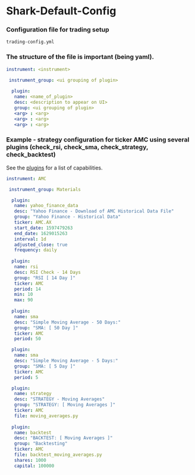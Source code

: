 # Shark-Default-Config

### Configuration file for trading setup 

```
trading-config.yml
```

### The structure of the file is important (being yaml).

```yaml
instrument: <instrument>

 instrument_group: <ui grouping of plugin>
     
  plugin:
   name: <name_of_plugin>
   desc: <description to appear on UI>
   group: <ui grouping of plugin>
   <arg> : <arg>
   <arg> : <arg>
   <arg> : <arg>
```

### Example - strategy configuration for ticker AMC using several plugins (check_rsi, check_sma, check_strategy, check_backtest)

See the [plugins](https://github.com/danielneil/Shark/blob/main/doc/README.PLUGINS.md) for a list of capabilities.

```yaml
instrument: AMC

 instrument_group: Materials

  plugin:
   name: yahoo_finance_data
   desc: "Yahoo Finance - Download of AMC Historical Data File"
   group: "Yahoo Finance - Historical Data"  
   ticker: AMC.AX
   start_date: 1597479263
   end_date: 1629015263
   interval: 1d
   adjusted_close: true 
   frequency: daily
   
  plugin:
   name: rsi
   desc: RSI Check - 14 Days
   group: "RSI [ 14 Day ]"
   ticker: AMC
   period: 14
   min: 10
   max: 90
     
  plugin:
   name: sma
   desc: "Simple Moving Average - 50 Days:"
   group: "SMA: [ 50 Day ]" 
   ticker: AMC
   period: 50

  plugin:
   name: sma
   desc: "Simple Moving Average - 5 Days:"
   group: "SMA: [ 5 Day ]"
   ticker: AMC
   period: 5

  plugin:
   name: strategy
   desc: "STRATEGY - Moving Averages"
   group: "STRATEGY: [ Moving Averages ]"  
   ticker: AMC
   file: moving_averages.py
   
  plugin:
   name: backtest
   desc: "BACKTEST: [ Moving Averages ]"
   group: "Backtesting" 
   ticker: AMC
   file: backtest_moving_averages.py
   shares: 1000
   capital: 100000
```
